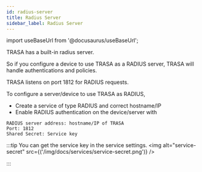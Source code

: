 ```yaml
---
id: radius-server
title: Radius Server
sidebar_label: Radius Server
---
```


import useBaseUrl from '@docusaurus/useBaseUrl';


TRASA has a built-in radius server.

So if you configure a device to use TRASA as a RADIUS server, TRASA will handle authentications and policies. 

TRASA listens on port 1812 for RADIUS requests. 

To configure a server/device to use TRASA as RADIUS, 
* Create a service of type RADIUS and correct hostname/IP
* Enable RADIUS authentication on the device/server with
```
RADIUS server address: hostname/IP of TRASA
Port: 1812
Shared Secret: Service key
```

:::tip
You can get the service key in the service settings.
<img  alt="service-secret" src={('/img/docs/services/service-secret.png')} />

:::

